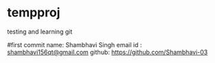 # tempproj
testing and learning git

#first commit
name: Shambhavi Singh
email id : shambhavi156qt@gmail.com
github: https://github.com/Shambhavi-03